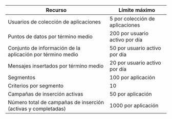 | Recurso | Límite máximo |
| --- | --- |
| Usuarios de colección de aplicaciones |5 por colección de aplicaciones |
| Puntos de datos por término medio |200 por usuario activo por día |
| Conjunto de información de la aplicación por término medio |50 por usuario activo por día |
| Mensajes insertados por término medio |20 por usuario activo por día |
| Segmentos |100 por aplicación |
| Criterios por segmento |10 |
| Campañas de inserción activas |50 por aplicación |
| Número total de campañas de inserción (activas y completadas) |1000 por aplicación |

<!---HONumber=Oct15_HO3-->